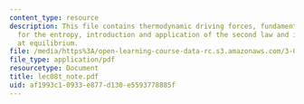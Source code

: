 ```yaml
---
content_type: resource
description: This file contains thermodynamic driving forces, fundamental equation
  for the entropy, introduction and application of the second law and internal energy
  at equilibrium.
file: /media/https%3A/open-learning-course-data-rc.s3.amazonaws.com/3-012-fundamentals-of-materials-science-fall-2005/af1993c10933e877d130e5593778885f_lec08t_note.pdf
file_type: application/pdf
resourcetype: Document
title: lec08t_note.pdf
uid: af1993c1-0933-e877-d130-e5593778885f
---
```

